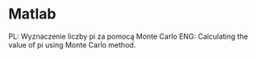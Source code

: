 # Matlab

PL: Wyznaczenie liczby pi za pomocą Monte Carlo
ENG: Calculating the value of pi using Monte Carlo method.
